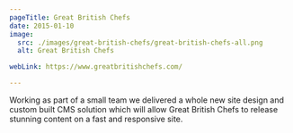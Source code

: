 ```yaml
---
pageTitle: Great British Chefs
date: 2015-01-10
image:
  src: ./images/great-british-chefs/great-british-chefs-all.png
  alt: Great British Chefs

webLink: https://www.greatbritishchefs.com/

---
```

Working as part of a small team we delivered a whole new site design and custom built CMS solution which will allow Great British Chefs to release stunning content on a fast and responsive site.

